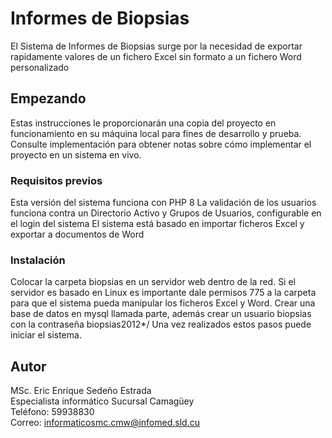 # Informes de Biopsias

El Sistema de Informes de Biopsias surge por la necesidad de exportar rapidamente valores de un fichero Excel sin formato a un fichero Word personalizado

## Empezando

Estas instrucciones le proporcionarán una copia del proyecto en funcionamiento en su máquina local para fines de desarrollo y prueba. Consulte implementación para obtener notas sobre cómo implementar el proyecto en un sistema en vivo.

### Requisitos previos

Esta versión del sistema funciona con PHP 8
La validación de los usuarios funciona contra un Directorio Activo y Grupos de Usuarios, configurable en el login del sistema
El sistema está basado en importar ficheros Excel y exportar a documentos de Word

### Instalación

Colocar la carpeta biopsias en un servidor web dentro de la red.
Si el servidor es basado en Linux es importante dale permisos 775 a la carpeta para que el sistema pueda manipular los ficheros Excel y Word.
Crear una base de datos en mysql llamada parte, además crear un usuario biopsias con la contraseña biopsias2012\*/
Una vez realizados estos pasos puede iniciar el sistema.

## Autor

MSc. Eric Enrique Sedeño Estrada<br>
Especialista informático Sucursal Camagüey<br>
Teléfono: 59938830<br>
Correo: informaticosmc.cmw@infomed.sld.cu
